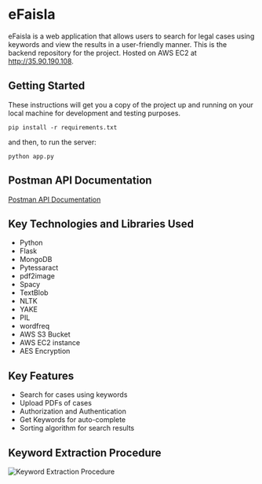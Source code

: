# eFaisla

eFaisla is a web application that allows users to search for legal cases using keywords and view the results in a user-friendly manner. This is the backend repository for the project. Hosted on AWS EC2 at http://35.90.190.108.

## Getting Started

These instructions will get you a copy of the project up and running on your local machine for development and testing purposes.

`pip install -r requirements.txt`

and then, to run the server:

`python app.py`

## Postman API Documentation

[Postman API Documentation](https://documenter.getpostman.com/view/15506921/2s83YYEjJU)

## Key Technologies and Libraries Used
* Python
* Flask
* MongoDB
* Pytessaract
* pdf2image
* Spacy
* TextBlob
* NLTK
* YAKE
* PIL
* wordfreq
* AWS S3 Bucket
* AWS EC2 instance
* AES Encryption

## Key Features
* Search for cases using keywords
* Upload PDFs of cases
* Authorization and Authentication
* Get Keywords for auto-complete
* Sorting algorithm for search results
## Keyword Extraction Procedure

![Keyword Extraction Procedure](https://res.cloudinary.com/daannhayu/image/upload/v1665977864/Picture1_w3frlo.png)

